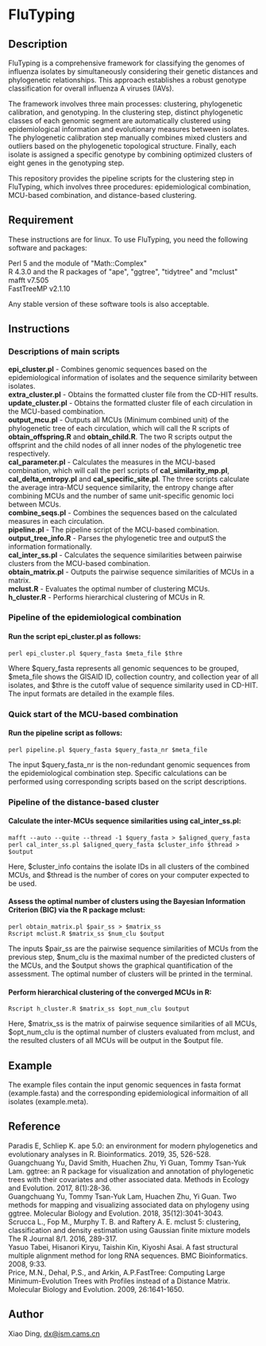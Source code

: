 # FluTyping
## Description
FluTyping is a comprehensive framework for classifying the genomes of influenza isolates by simultaneously considering their genetic distances and phylogenetic relationships. This approach establishes a robust genotype classification for overall influenza A viruses (IAVs).     
  
The framework involves three main processes: clustering, phylogenetic calibration, and genotyping. In the clustering step, distinct phylogenetic classes of each genomic segment are automatically clustered using epidemiological information and evolutionary measures between isolates. The phylogenetic calibration step manually combines mixed clusters and outliers based on the phylogenetic topological structure. Finally, each isolate is assigned a specific genotype by combining optimized clusters of eight genes in the genotyping step.    
  
This repository provides the pipeline scripts for the clustering step in FluTyping, which involves three procedures: epidemiological combination, MCU-based combination, and distance-based clustering.    

## Requirement  
These instructions are for linux. To use FluTyping, you need the following software and packages:  
  
Perl 5 and the module of "Math::Complex"  
R 4.3.0 and the R packages of "ape", "ggtree", "tidytree" and "mclust"      
mafft v7.505  
FastTreeMP v2.1.10   
  
Any stable version of these software tools is also acceptable.   

## Instructions
### Descriptions of main scripts
**epi_cluster.pl** - Combines genomic sequences based on the epidemiological information of isolates and the sequence similarity between isolates.    
**extra_cluster.pl** - Obtains the formatted cluster file from the CD-HIT results.    
**update_cluster.pl** - Obtains the formatted cluster file of each circulation in the MCU-based combination.         
**output_mcu.pl** - Outputs all MCUs (Minimum combined unit) of the phylogenetic tree of each circulation, which will call the R scripts of **obtain_offspring.R** and **obtain_child.R**. The two R scripts output the offsprint and the child nodes of all inner nodes of the phylogenetic tree respectively.     
**cal_parameter.pl** - Calculates the measures in the MCU-based combination, which will call the perl scripts of **cal_similarity_mp.pl**, **cal_delta_entropy.pl** and **cal_specific_site.pl**. The three scripts calculate the average intra-MCU sequence similarity, the entropy change after combining MCUs and the number of same unit-specific genomic loci between MCUs.    
**combine_seqs.pl** - Combines the sequences based on the calculated measures in each circulation.  
**pipeline.pl** - The pipeline script of the MCU-based combination.  
**output_tree_info.R** - Parses the phylogenetic tree and outputS the information formationally.  
**cal_inter_ss.pl** - Calculates the sequence similarities between pairwise clusters from the MCU-based combination.  
**obtain_matrix.pl** - Outputs the pairwise sequence similarities of MCUs in a matrix.  
**mclust.R** - Evaluates the optimal number of clustering MCUs.  
**h_cluster.R** - Performs hierarchical clustering of MCUs in R.    
  

### Pipeline of the epidemiological combination  
#### Run the script epi_cluster.pl as follows:
     
`perl epi_cluster.pl $query_fasta $meta_file $thre`  
  
Where $query_fasta represents all genomic sequences to be grouped, $meta_file shows the GISAID ID, collection country, and collection year of all isolates, and $thre is the cutoff value of sequence similarity used in CD-HIT. The input formats are detailed in the example files.
     
  
  
### Quick start of the MCU-based combination  
#### Run the pipeline script as follows:  
  
`perl pipeline.pl $query_fasta $query_fasta_nr $meta_file`  
  
The input $query_fasta_nr is the non-redundant genomic sequences from the epidemiological combination step. Specific calculations can be performed using corresponding scripts based on the script descriptions.  

### Pipeline of the distance-based cluster  
#### Calculate the inter-MCUs sequence similarities using cal_inter_ss.pl:  
  
`mafft --auto --quite --thread -1 $query_fasta > $aligned_query_fasta`  
`perl cal_inter_ss.pl $aligned_query_fasta $cluster_info $thread > $output`  
  
Here, $cluster_info contains the isolate IDs in all clusters of the combined MCUs, and $thread is the number of cores on your computer expected to be used.
  
#### Assess the optimal number of clusters using the Bayesian Information Criterion (BIC) via the R package mclust:    
  
`perl obtain_matrix.pl $pair_ss > $matrix_ss`  
`Rscript mclust.R $matrix_ss $num_clu $output`
  
The inputs $pair_ss are the pairwise sequence similarities of MCUs from the previous step, $num_clu is the maximal number of the predicted clusters of the MCUs, and the $output shows the graphical quantification of the assessment. The optimal number of clusters will be printed in the terminal.
  
#### Perform hierarchical clustering of the converged MCUs in R:  
  
`Rscript h_cluster.R $matrix_ss $opt_num_clu $output`
  
Here, $matrix_ss is the matrix of pairwise sequence similarities of all MCUs, $opt_num_clu is the optimal number of clusters evaluated from mclust, and the resulted clusters of all MCUs will be output in the $output file.  
    
## Example  
The example files contain the input genomic sequences in fasta format (example.fasta) and the corresponding epidemiological informaition of all isolates (example.meta).  

## Reference  
  
Paradis E, Schliep K. ape 5.0: an environment for modern phylogenetics and evolutionary analyses in R. Bioinformatics. 2019, 35, 526-528.  
Guangchuang Yu, David Smith, Huachen Zhu, Yi Guan, Tommy Tsan-Yuk Lam. ggtree: an R package for visualization and annotation of phylogenetic trees with their covariates and other associated data. Methods in Ecology and Evolution. 2017, 8(1):28-36.  
Guangchuang Yu, Tommy Tsan-Yuk Lam, Huachen Zhu, Yi Guan. Two methods for mapping and visualizing associated data on phylogeny using ggtree. Molecular Biology and Evolution. 2018, 35(12):3041-3043.  
Scrucca L., Fop M., Murphy T. B. and Raftery A. E. mclust 5: clustering, classification and density estimation using Gaussian finite mixture models The R Journal 8/1. 2016, 289-317.  
Yasuo Tabei, Hisanori Kiryu, Taishin Kin, Kiyoshi Asai. A fast structural multiple alignment method for long RNA sequences. BMC Bioinformatics. 2008, 9:33.  
Price, M.N., Dehal, P.S., and Arkin, A.P.FastTree: Computing Large Minimum-Evolution Trees with Profiles instead of a Distance Matrix. Molecular Biology and Evolution. 2009, 26:1641-1650.  
  
## Author
Xiao Ding, dx@ism.cams.cn
